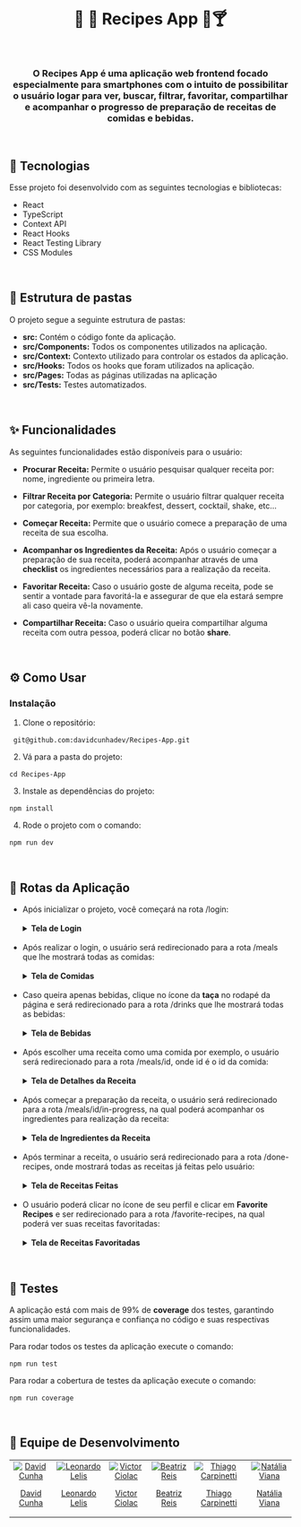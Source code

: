 <h1 align="center"> 🍝 🍔 Recipes App 🍹🍸 </h1>

<br>

<h3 align="center">
O Recipes App é uma aplicação web frontend focado especialmente para smartphones com o intuito de possibilitar o usuário logar para ver, buscar, filtrar, favoritar, compartilhar e acompanhar o progresso de preparação de receitas de comidas e bebidas.<br/>
</h3>

<br>

## 🚀 Tecnologias

Esse projeto foi desenvolvido com as seguintes tecnologias e bibliotecas:

- React
- TypeScript
- Context API
- React Hooks
- React Testing Library
- CSS Modules

<br>

## 📑 Estrutura de pastas
<p>O projeto segue a seguinte estrutura de pastas:</p>
<ul>
  <li><strong>src:</strong> Contém o código fonte da aplicação.</li>
  <li><strong>src/Components:</strong> Todos os componentes utilizados na aplicação.</li>
  <li><strong>src/Context:</strong> Contexto utilizado para controlar os estados da aplicação.</li>
  <li><strong>src/Hooks:</strong> Todos os hooks que foram utilizados na aplicação.</li>
  <li><strong>src/Pages:</strong> Todas as páginas utilizadas na aplicação</li>
  <li><strong>src/Tests:</strong> Testes automatizados.</li>
</ul>

<br>

## ✨ Funcionalidades

As seguintes funcionalidades estão disponíveis para o usuário:

- **Procurar Receita:** Permite o usuário pesquisar qualquer receita por: nome, ingrediente ou primeira letra.

- **Filtrar Receita por Categoria:** Permite o usuário filtrar qualquer receita por categoria, por exemplo: breakfest, dessert, cocktail, shake, etc...

- **Começar Receita:** Permite que o usuário comece a preparação de uma receita de sua escolha.

- **Acompanhar os Ingredientes da Receita:** Após o usuário começar a preparação de sua receita, poderá acompanhar através de uma <strong>checklist</strong> os ingredientes necessários para a realização da receita.

- **Favoritar Receita:** Caso o usuário goste de alguma receita, pode se sentir a vontade para favoritá-la e assegurar de que ela estará sempre ali caso queira vê-la novamente.

- **Compartilhar Receita:** Caso o usuário queira compartilhar alguma receita com outra pessoa, poderá clicar no botão <strong>share</strong>.

<br>

## ⚙️ Como Usar

### Instalação

1. Clone o repositório:

```
 git@github.com:davidcunhadev/Recipes-App.git
```

2. Vá para a pasta do projeto:

```
cd Recipes-App
```

3. Instale as dependências do projeto:
```
npm install
```

4. Rode o projeto com o comando:
```
npm run dev
```
<br>

## 🔀 Rotas da Aplicação

<ul>
  <li>
    Após inicializar o projeto, você começará na rota /login:
  </li>
  
<br>

  <details>
  <summary><strong>Tela de Login</strong></summary>
  
  <h3>Imagem da tela:</h3>
  
  ![LoginScreen](/public/LoginScreen.png)
  
  </details>

<br>

  <li>
    Após realizar o login, o usuário será redirecionado para a rota /meals que lhe mostrará todas as comidas:
  </li>

<br>
  
  <details>
  <summary><strong>Tela de Comidas</strong></summary>
  
  <h3>Imagem da tela:</h3>
  
  ![SearchMealsScreen](/public/SearchMealsScreen.png)
  
  </details>

<br>

  <li>
    Caso queira apenas bebidas, clique no ícone da <strong>taça</strong> no rodapé da página e será redirecionado para a rota /drinks que lhe mostrará todas as bebidas:
  </li>
  
<br>

  <details>
  <summary><strong>Tela de Bebidas</strong></summary>
  
  <h3>Imagem da tela:</h3>
  
  ![SearchDrinksScreen](/public/SearchDrinksScreen.png)
  
  </details>

<br>

  <li>
    Após escolher uma receita como uma comida por exemplo, o usuário será redirecionado para a rota /meals/id, onde id é o id da comida:
  </li>

<br>

  <details>
  <summary><strong>Tela de Detalhes da Receita</strong></summary>
  
  <h3>Imagem da tela:</h3>
  
  ![RecipeDetailScreen](/public/RecipeDetailScreen.png)
  
  </details>

<br>

  <li>
    Após começar a preparação da receita, o usuário será redirecionado para a rota /meals/id/in-progress, na qual poderá acompanhar os ingredientes para realização da receita:    
  </li>
  
<br>

  <details>
  <summary><strong>Tela de Ingredientes da Receita</strong></summary>
  
  <h3>Imagem da tela:</h3>
  
  ![RecipeIngredientsScreen](/public/RecipeIngredientsScreen.png)
  
  </details>

<br>

  <li>
    Após terminar a receita, o usuário será redirecionado para a rota /done-recipes, onde mostrará todas as receitas já feitas pelo usuário:
  </li>
  
<br>

  <details>
  <summary><strong>Tela de Receitas Feitas</strong></summary>
  
  <h3>Imagem da tela:</h3>
  
  ![DoneRecipesScreen](/public/DoneRecipesScreen.png)
  
  </details>

<br>

  <li>
    O usuário poderá clicar no ícone de seu perfil e clicar em <strong>Favorite Recipes</strong> e ser redirecionado para a rota /favorite-recipes, na qual poderá ver suas receitas favoritadas:
  </li>

<br>

  <details>
  <summary><strong>Tela de Receitas Favoritadas</strong></summary>
  
  <h3>Imagem da tela:</h3>
  
  ![FavoriteRecipesScreen](/public/FavoriteRecipesScreen.png)
  
  </details>

</ul>

<br>

## 🧪 Testes

A aplicação está com mais de 99% de <strong>coverage</strong> dos testes, garantindo assim uma maior segurança e confiança no código e suas respectivas funcionalidades.

Para rodar todos os testes da aplicação execute o comando:
```
npm run test
```

Para rodar a cobertura de testes da aplicação execute o comando:
```
npm run coverage
```

<br>

## 🎊 Equipe de Desenvolvimento

<table>
  <tr>
    <td align="center">
      <a href="https://github.com/davidcunhadev" target="_blank">
        <img src="https://avatars.githubusercontent.com/u/99369505?v=4" width="180px" alt="David Cunha"/>
        <p>David Cunha</p>
      </a>
    </td>
    <td align="center">
      <a href="https://github.com/LeonardoLelisL" target="_blank">
        <img src="https://avatars.githubusercontent.com/u/128411030?v=4" width="180px" alt="Leonardo Lelis"/>
        <p>Leonardo Lelis</p>
      </a>
    </td>
    <td align="center">
      <a href="https://github.com/vCiolac" target="_blank">
        <img src="https://avatars.githubusercontent.com/u/127816406?v=4" width="180px" alt="Victor Ciolac"/>
        <p>Victor Ciolac</p>
      </a>
    </td>
    <td align="center">
      <a href="https://github.com/beatrizreisnunes" target="_blank">
        <img src="https://avatars.githubusercontent.com/u/128172271?v=4" width="180px" alt="Beatriz Reis"/>
        <p>Beatriz Reis</p>
      </a>
    </td>
    <td align="center">
      <a href="https://github.com/Carpinett1" target="_blank">
        <img src="https://avatars.githubusercontent.com/u/126475226?v=4" width="180px" alt="Thiago Carpinetti"/>
        <p>Thiago Carpinetti</p>
      </a>
    </td>
    <td align="center">
      <a href="https://github.com/nataliavianadev" target="_blank">
        <img src="https://avatars.githubusercontent.com/u/125075853?v=4" width="180px" alt="Natália Viana"/>
        <p>Natália Viana</p>
      </a>
    </td>
  </tr>
</table>
